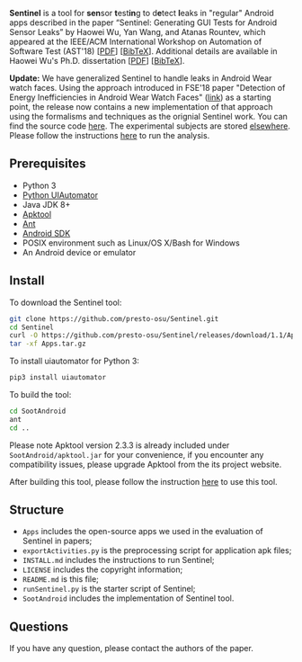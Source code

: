 __Sentinel__ is a tool for **sen**sor **t**est**in**g to d**e**tect **l**eaks in "regular" Android apps described in the paper “Sentinel: Generating GUI Tests for Android Sensor Leaks” by Haowei Wu, Yan Wang, and Atanas Rountev, which appeared at the IEEE/ACM International Workshop on Automation of Software Test (AST'18) \[[PDF](http://web.cse.ohio-state.edu/presto/pubs/ast18.pdf)\] \[[BibTeX](http://web.cse.ohio-state.edu/presto/pubs/ast18.bib)\].
Additional details are available in Haowei Wu's Ph.D. dissertation \[[PDF](http://web.cse.ohio-state.edu/presto/pubs/wu_phd18.pdf)\] \[[BibTeX](http://web.cse.ohio-state.edu/presto/pubs/wu_phd18.bib)\].

__Update:__ We have generalized Sentinel to handle leaks in Android Wear watch faces. Using the approach introduced in FSE'18 paper "Detection of Energy Inefficiencies in Android Wear Watch Faces" ([link](https://presto-osu.github.io/fse18)) as a starting point, the release now contains a new implementation of that approach using the formalisms and techniques as the orignial Sentinel work. You can find the source code [here](https://github.com/presto-osu/Sentinel/releases/download/1.1/sentinel-wear.tar.gz). The experimental subjects are stored [elsewhere](https://zenodo.org/record/1419134/files/fse18-benchmark.tar.xz?download=1). Please follow the instructions [here](https://presto-osu.github.io/fse18/INSTALL.html#static-analysis) to run the analysis.


## Prerequisites
- Python 3
- [Python UIAutomator](https://github.com/xiaocong/uiautomator)
- Java JDK 8+
- [Apktool](https://ibotpeaches.github.io/Apktool/)
- [Ant](https://ant.apache.org)
- [Android SDK](https://developer.android.com/studio/#downloads)
- POSIX environment such as Linux/OS X/Bash for Windows
- An Android device or emulator

## Install
To download the Sentinel tool:
```bash
git clone https://github.com/presto-osu/Sentinel.git
cd Sentinel
curl -O https://github.com/presto-osu/Sentinel/releases/download/1.1/Apps.tar.gz
tar -xf Apps.tar.gz
```

To install uiautomator for Python 3:
```bash
pip3 install uiautomator
```

To build the tool:
```bash
cd SootAndroid
ant
cd ..
```

Please note Apktool version 2.3.3 is already included under `SootAndroid/apktool.jar` for your convenience, if you encounter any compatibility issues, please upgrade Apktool from the its project website.

After building this tool, please follow the instruction [here](INSTALL.md) to use this tool.

## Structure

- `Apps` includes the open-source apps we used in the evaluation of Sentinel in papers;
- `exportActivities.py` is the preprocessing script for application apk files;
- `INSTALL.md` includes the instructions to run Sentinel;
- `LICENSE` includes the copyright information;
- `README.md` is this file;
- `runSentinel.py` is the starter script of Sentinel;
- `SootAndroid` includes the implementation of Sentinel tool.


## Questions
If you have any question, please contact the authors of the paper.

